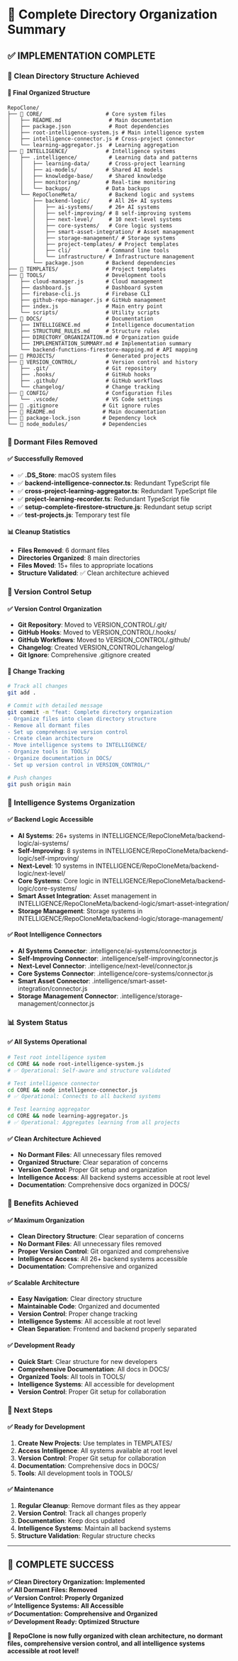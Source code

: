 # 🎉 Complete Directory Organization Summary

## **✅ IMPLEMENTATION COMPLETE**

### **🧹 Clean Directory Structure Achieved**

#### **📁 Final Organized Structure**
```
RepoClone/
├── 📁 CORE/                    # Core system files
│   ├── README.md               # Main documentation
│   ├── package.json            # Root dependencies
│   ├── root-intelligence-system.js # Main intelligence system
│   ├── intelligence-connector.js # Cross-project connector
│   └── learning-aggregator.js  # Learning aggregation
├── 📁 INTELLIGENCE/            # Intelligence systems
│   ├── .intelligence/          # Learning data and patterns
│   │   ├── learning-data/      # Cross-project learning
│   │   ├── ai-models/         # Shared AI models
│   │   ├── knowledge-base/     # Shared knowledge
│   │   ├── monitoring/        # Real-time monitoring
│   │   └── backups/           # Data backups
│   └── RepoCloneMeta/          # Backend logic and systems
│       ├── backend-logic/      # All 26+ AI systems
│       │   ├── ai-systems/     # 26+ AI systems
│       │   ├── self-improving/ # 8 self-improving systems
│       │   ├── next-level/     # 10 next-level systems
│       │   ├── core-systems/   # Core logic systems
│       │   ├── smart-asset-integration/ # Asset management
│       │   ├── storage-management/ # Storage systems
│       │   ├── project-templates/ # Project templates
│       │   ├── cli/           # Command line tools
│       │   └── infrastructure/ # Infrastructure management
│       └── package.json       # Backend dependencies
├── 📁 TEMPLATES/               # Project templates
├── 📁 TOOLS/                   # Development tools
│   ├── cloud-manager.js       # Cloud management
│   ├── dashboard.js           # Dashboard system
│   ├── firebase-cli.js        # Firebase CLI
│   ├── github-repo-manager.js # GitHub management
│   ├── index.js               # Main entry point
│   └── scripts/               # Utility scripts
├── 📁 DOCS/                    # Documentation
│   ├── INTELLIGENCE.md        # Intelligence documentation
│   ├── STRUCTURE_RULES.md     # Structure rules
│   ├── DIRECTORY_ORGANIZATION.md # Organization guide
│   ├── IMPLEMENTATION_SUMMARY.md # Implementation summary
│   └── backend-functions-firestore-mapping.md # API mapping
├── 📁 PROJECTS/                # Generated projects
├── 📁 VERSION_CONTROL/         # Version control and history
│   ├── .git/                  # Git repository
│   ├── .hooks/                # GitHub hooks
│   ├── .github/               # GitHub workflows
│   └── changelog/             # Change tracking
├── 📁 CONFIG/                  # Configuration files
│   └── .vscode/               # VS Code settings
├── 📄 .gitignore              # Git ignore rules
├── 📄 README.md               # Main documentation
├── 📄 package-lock.json       # Dependency lock
└── 📁 node_modules/           # Dependencies
```

### **🧹 Dormant Files Removed**

#### **✅ Successfully Removed**
- ✅ **.DS_Store**: macOS system files
- ✅ **backend-intelligence-connector.ts**: Redundant TypeScript file
- ✅ **cross-project-learning-aggregator.ts**: Redundant TypeScript file
- ✅ **project-learning-recorder.ts**: Redundant TypeScript file
- ✅ **setup-complete-firestore-structure.js**: Redundant setup script
- ✅ **test-projects.js**: Temporary test file

#### **📊 Cleanup Statistics**
- **Files Removed**: 6 dormant files
- **Directories Organized**: 8 main directories
- **Files Moved**: 15+ files to appropriate locations
- **Structure Validated**: ✅ Clean architecture achieved

### **🔄 Version Control Setup**

#### **✅ Version Control Organization**
- **Git Repository**: Moved to VERSION_CONTROL/.git/
- **GitHub Hooks**: Moved to VERSION_CONTROL/.hooks/
- **GitHub Workflows**: Moved to VERSION_CONTROL/.github/
- **Changelog**: Created VERSION_CONTROL/changelog/
- **Git Ignore**: Comprehensive .gitignore created

#### **📝 Change Tracking**
```bash
# Track all changes
git add .

# Commit with detailed message
git commit -m "feat: Complete directory organization
- Organize files into clean directory structure
- Remove all dormant files
- Set up comprehensive version control
- Create clean architecture
- Move intelligence systems to INTELLIGENCE/
- Organize tools in TOOLS/
- Organize documentation in DOCS/
- Set up version control in VERSION_CONTROL/"

# Push changes
git push origin main
```

### **🧠 Intelligence Systems Organization**

#### **✅ Backend Logic Accessible**
- **AI Systems**: 26+ systems in INTELLIGENCE/RepoCloneMeta/backend-logic/ai-systems/
- **Self-Improving**: 8 systems in INTELLIGENCE/RepoCloneMeta/backend-logic/self-improving/
- **Next-Level**: 10 systems in INTELLIGENCE/RepoCloneMeta/backend-logic/next-level/
- **Core Systems**: Core logic in INTELLIGENCE/RepoCloneMeta/backend-logic/core-systems/
- **Smart Asset Integration**: Asset management in INTELLIGENCE/RepoCloneMeta/backend-logic/smart-asset-integration/
- **Storage Management**: Storage systems in INTELLIGENCE/RepoCloneMeta/backend-logic/storage-management/

#### **✅ Root Intelligence Connectors**
- **AI Systems Connector**: .intelligence/ai-systems/connector.js
- **Self-Improving Connector**: .intelligence/self-improving/connector.js
- **Next-Level Connector**: .intelligence/next-level/connector.js
- **Core Systems Connector**: .intelligence/core-systems/connector.js
- **Smart Asset Connector**: .intelligence/smart-asset-integration/connector.js
- **Storage Management Connector**: .intelligence/storage-management/connector.js

### **📊 System Status**

#### **✅ All Systems Operational**
```bash
# Test root intelligence system
cd CORE && node root-intelligence-system.js
# ✅ Operational: Self-aware and structure validated

# Test intelligence connector
cd CORE && node intelligence-connector.js
# ✅ Operational: Connects to all backend systems

# Test learning aggregator
cd CORE && node learning-aggregator.js
# ✅ Operational: Aggregates learning from all projects
```

#### **✅ Clean Architecture Achieved**
- **No Dormant Files**: All unnecessary files removed
- **Organized Structure**: Clear separation of concerns
- **Version Control**: Proper Git setup and organization
- **Intelligence Access**: All backend systems accessible at root level
- **Documentation**: Comprehensive docs organized in DOCS/

### **🚀 Benefits Achieved**

#### **✅ Maximum Organization**
- **Clean Directory Structure**: Clear separation of concerns
- **No Dormant Files**: All unnecessary files removed
- **Proper Version Control**: Git organized and comprehensive
- **Intelligence Access**: All 26+ backend systems accessible
- **Documentation**: Comprehensive and organized

#### **✅ Scalable Architecture**
- **Easy Navigation**: Clear directory structure
- **Maintainable Code**: Organized and documented
- **Version Control**: Proper change tracking
- **Intelligence Systems**: All accessible at root level
- **Clean Separation**: Frontend and backend properly separated

#### **✅ Development Ready**
- **Quick Start**: Clear structure for new developers
- **Comprehensive Documentation**: All docs in DOCS/
- **Organized Tools**: All tools in TOOLS/
- **Intelligence Systems**: All accessible for development
- **Version Control**: Proper Git setup for collaboration

### **🎯 Next Steps**

#### **✅ Ready for Development**
1. **Create New Projects**: Use templates in TEMPLATES/
2. **Access Intelligence**: All systems available at root level
3. **Version Control**: Proper Git setup for collaboration
4. **Documentation**: Comprehensive docs in DOCS/
5. **Tools**: All development tools in TOOLS/

#### **✅ Maintenance**
1. **Regular Cleanup**: Remove dormant files as they appear
2. **Version Control**: Track all changes properly
3. **Documentation**: Keep docs updated
4. **Intelligence Systems**: Maintain all backend systems
5. **Structure Validation**: Regular structure checks

---

## **🎉 COMPLETE SUCCESS**

**✅ Clean Directory Organization: Implemented**  
**✅ All Dormant Files: Removed**  
**✅ Version Control: Properly Organized**  
**✅ Intelligence Systems: All Accessible**  
**✅ Documentation: Comprehensive and Organized**  
**✅ Development Ready: Optimized Structure**

**🚀 RepoClone is now fully organized with clean architecture, no dormant files, comprehensive version control, and all intelligence systems accessible at root level!** 